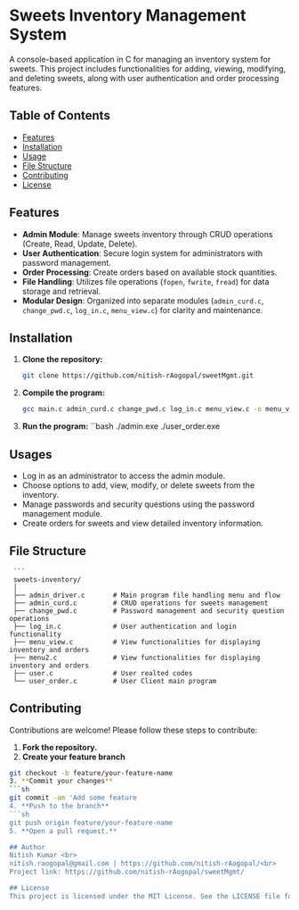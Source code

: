 # Sweets Inventory Management System

A console-based application in C for managing an inventory system for sweets. This project includes functionalities for adding, viewing, modifying, and deleting sweets, along with user authentication and order processing features.

## Table of Contents

- [Features](#features)
- [Installation](#installation)
- [Usage](#usage)
- [File Structure](#file-structure)
- [Contributing](#contributing)
- [License](#license)

## Features

- **Admin Module**: Manage sweets inventory through CRUD operations (Create, Read, Update, Delete).
- **User Authentication**: Secure login system for administrators with password management.
- **Order Processing**: Create orders based on available stock quantities.
- **File Handling**: Utilizes file operations (`fopen`, `fwrite`, `fread`) for data storage and retrieval.
- **Modular Design**: Organized into separate modules (`admin_curd.c`, `change_pwd.c`, `log_in.c`, `menu_view.c`) for clarity and maintenance.

## Installation

1. **Clone the repository:**
   ```bash
   git clone https://github.com/nitish-rAogopal/sweetMgmt.git
2. **Compile the program:**
   ```bash
   gcc main.c admin_curd.c change_pwd.c log_in.c menu_view.c -o menu_view.exe
3. **Run the program:**
   ``bash
   ./admin.exe
   ./user_order.exe

## Usages

- Log in as an administrator to access the admin module.
- Choose options to add, view, modify, or delete sweets from the inventory.
- Manage passwords and security questions using the password management module.
- Create orders for sweets and view detailed inventory information.

## File Structure

     ```
     sweets-inventory/
     │
     ├── admin_driver.c       # Main program file handling menu and flow
     ├── admin_curd.c         # CRUD operations for sweets management
     ├── change_pwd.c         # Password management and security question operations
     ├── log_in.c             # User authentication and login functionality
     ├── menu_view.c          # View functionalities for displaying inventory and orders
     ├── menu2.c              # View functionalities for displaying inventory and orders
     ├── user.c               # User realted codes
     └── user_order.c         # User Client main program

## Contributing

Contributions are welcome! Please follow these steps to contribute:

1. **Fork the repository.**
2. **Create your feature branch**
  ```sh
  git checkout -b feature/your-feature-name
3. **Commit your changes**
  ```sh
  git commit -am 'Add some feature
4. **Push to the branch**
  ```sh
  git push origin feature/your-feature-name
5. **Open a pull request.**
  
## Author
Nitish Kumar <br>
nitish.raogopal@gmail.com | https://github.com/nitish-rAogopal/<br>
Project link: https://github.com/nitish-rAogopal/sweetMgmt/

## License
This project is licensed under the MIT License. See the LICENSE file for details.
